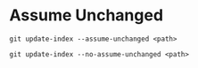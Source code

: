 # Assume Unchanged

```
git update-index --assume-unchanged <path>
```

```
git update-index --no-assume-unchanged <path>
```